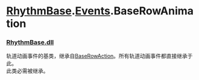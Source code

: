 # [RhythmBase](../../RhythmToolkit.md).[Events](../namespace/Events.md).BaseRowAnimation  
### [RhythmBase.dll](../assembly/RhythmBase.md)
轨道动画事件的基类，继承自[BaseRowAction](BaseEvent.md)。所有轨道动画事件都直接继承于此。  
此类必需被继承。  
